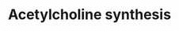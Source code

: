 ---
annotations:
- id: PW:0000408
  parent: classic metabolic pathway
  type: Pathway Ontology
  value: acetylcholine metabolic pathway
authors:
- A.Kwa
- MaintBot
- Khanspers
- Hubert
- MartijnVanIersel
- Thomas
- Egonw
- Ariutta
- Anwesha
- Mkutmon
- Eweitz
description: Acetylcholine is an important neurotransmitter. It can be rapidly released
  in the synaptic cleft upon activation of the neuron. In the synaptic cleft the compound
  is degraded rapidly into choline and acetate, this is essential for proper neuronal
  functioning. Choline and Acetate are taken up into the cytosol and recycled for
  the next activation.
last-edited: 2021-12-11
ndex: 48b1125a-8b5f-11eb-9e72-0ac135e8bacf
organisms:
- Homo sapiens
redirect_from:
- /index.php/Pathway:WP528
- /instance/WP528
- /instance/WP528_r120525
revision: r120525
schema-jsonld:
- '@context': https://schema.org/
  '@id': https://wikipathways.github.io/pathways/WP528.html
  '@type': Dataset
  creator:
    '@type': Organization
    name: WikiPathways
  description: Acetylcholine is an important neurotransmitter. It can be rapidly released
    in the synaptic cleft upon activation of the neuron. In the synaptic cleft the
    compound is degraded rapidly into choline and acetate, this is essential for proper
    neuronal functioning. Choline and Acetate are taken up into the cytosol and recycled
    for the next activation.
  keywords:
  - ACHE
  - Acetate
  - Acetyl CoA
  - Acetylcholine
  - CHAT
  - CHKA
  - Choline
  - Cytidine diphosphate choline
  - Glycerophosphocholine
  - PCYT1A
  - PDHA1
  - PDHA2
  - PEMT
  - Phosphatidylcholine
  - Phosphatidylethanolamine
  - Phosphorylcholine
  - Pyruvate from glycolysis
  license: CC0
  name: Acetylcholine synthesis
seo: CreativeWork
title: Acetylcholine synthesis
wpid: WP528
---